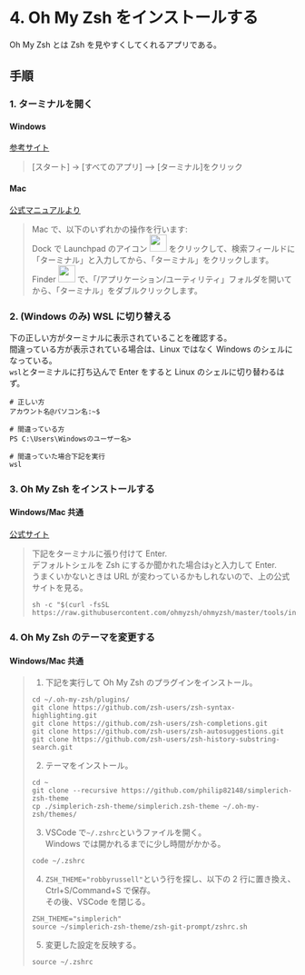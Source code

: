 # 4. Oh My Zsh をインストールする

Oh My Zsh とは Zsh を見やすくしてくれるアプリである。

## 手順

### 1. ターミナルを開く

#### Windows

[参考サイト](https://kb.seeck.jp/archives/20593)

> [スタート] -> [すべてのアプリ] –> [ターミナル]をクリック

#### Mac

[公式マニュアルより](https://support.apple.com/ja-jp/guide/terminal/apd5265185d-f365-44cb-8b09-71a064a42125/mac)

> Mac で、以下のいずれかの操作を行います:  
> Dock で Launchpad のアイコン <img src="https://help.apple.com/assets/63D8162D4F5E9E311D0CFA28/63D816334F5E9E311D0CFA30/ja_JP/a1f94c9ca0de21571b88a8bf9aef36b8.png" alt="" height="30" width="30" originalimagename="SharedGlobalArt/AppIconTopic_Launchpad.png"> をクリックして、検索フィールドに「ターミナル」と入力してから、「ターミナル」をクリックします。  
> Finder <img src="https://help.apple.com/assets/63D8162D4F5E9E311D0CFA28/63D816334F5E9E311D0CFA30/ja_JP/058e4af8e726290f491044219d2eee73.png" alt="" height="30" width="30" originalimagename="SharedGlobalArt/AppIconTopic_Finder.png"> で、「/アプリケーション/ユーティリティ」フォルダを開いてから、「ターミナル」をダブルクリックします。

### 2. (Windows のみ) WSL に切り替える

下の正しい方がターミナルに表示されていることを確認する。  
間違っている方が表示されている場合は、Linux ではなく Windows のシェルになっている。  
`wsl`とターミナルに打ち込んで Enter をすると Linux のシェルに切り替わるはず。

```shell
# 正しい方
アカウント名@パソコン名:~$

# 間違っている方
PS C:\Users\Windowsのユーザー名>

# 間違っていた場合下記を実行
wsl
```

### 3. Oh My Zsh をインストールする

#### Windows/Mac 共通

[公式サイト](https://ohmyz.sh/#install)

> 下記をターミナルに張り付けて Enter.  
> デフォルトシェルを Zsh にするか聞かれた場合は`y`と入力して Enter.  
> うまくいかないときは URL が変わっているかもしれないので、上の公式サイトを見る。
>
> ```shell
> sh -c "$(curl -fsSL https://raw.githubusercontent.com/ohmyzsh/ohmyzsh/master/tools/install.sh)"
> ```

### 4. Oh My Zsh のテーマを変更する

#### Windows/Mac 共通

> 1. 下記を実行して Oh My Zsh のプラグインをインストール。
>
> ```shell
> cd ~/.oh-my-zsh/plugins/
> git clone https://github.com/zsh-users/zsh-syntax-highlighting.git
> git clone https://github.com/zsh-users/zsh-completions.git
> git clone https://github.com/zsh-users/zsh-autosuggestions.git
> git clone https://github.com/zsh-users/zsh-history-substring-search.git
> ```
>
> 2. テーマをインストール。
>
> ```shell
> cd ~
> git clone --recursive https://github.com/philip82148/simplerich-zsh-theme
> cp ./simplerich-zsh-theme/simplerich.zsh-theme ~/.oh-my-zsh/themes/
> ```
>
> 3. VSCode で`~/.zshrc`というファイルを開く。  
>    Windows では開かれるまでに少し時間がかかる。
>
> ```shell
> code ~/.zshrc
> ```
>
> 4. `ZSH_THEME="robbyrussell"`という行を探し、以下の 2 行に置き換え、Ctrl+S/Command+S で保存。  
>    その後、VSCode を閉じる。
>
> ```shell
> ZSH_THEME="simplerich"
> source ~/simplerich-zsh-theme/zsh-git-prompt/zshrc.sh
> ```
>
> 5. 変更した設定を反映する。
>
> ```shell
> source ~/.zshrc
> ```
